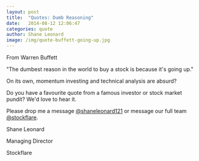 ```yaml
---
layout: post
title:  "Quotes: Dumb Reasoning"
date:   2014-08-12 12:06:47
categories: quote
author: Shane Leonard
image: /img/quote-buffett-going-up.jpg
---
```


From Warren Buffett

"The dumbest reason in the world to buy a stock is because it's going up."

On its own, momentum investing and technical analysis are absurd?

Do you have a favourite quote from a famous investor or stock market pundit? We'd love to hear it.

Please drop me a message [@shaneleonard121](https://twitter.com/shaneleonard121) or message our full team [@stockflare](https://twitter.com/stockflare).

Shane Leonard

Managing Director

Stockflare